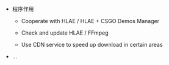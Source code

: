 - 程序作用
  - Cooperate with HLAE / HLAE + CSGO Demos Manager
  - Check and update HLAE / FFmpeg

  - Use CDN service to speed up download in certain areas
- ...
